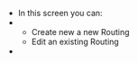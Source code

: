 - In this screen you can:
- <ul>
      <li>Create new a new Routing</li>
      <li>Edit an existing Routing</li>
  </ul>
-